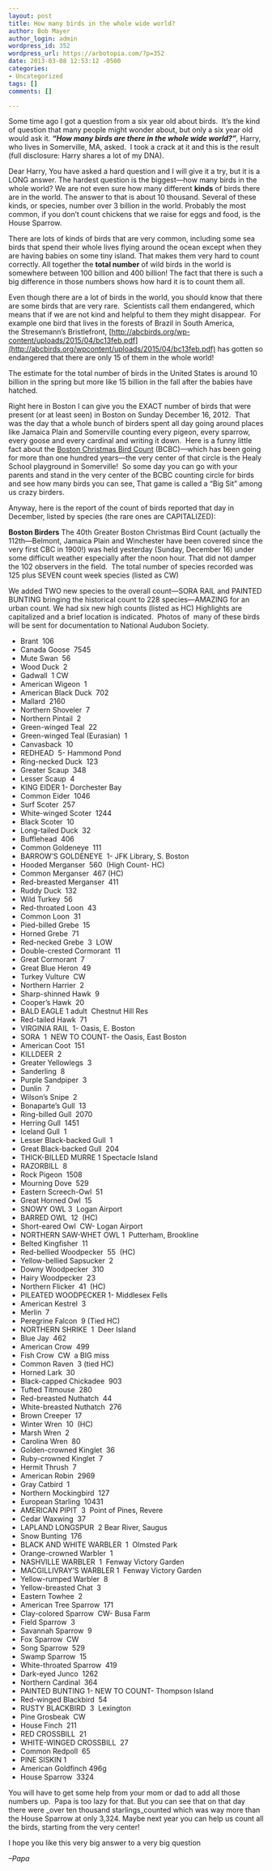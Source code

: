 ```yaml
---
layout: post
title: How many birds in the whole wide world?
author: Bob Mayer
author_login: admin
wordpress_id: 352
wordpress_url: https://arbotopia.com/?p=352
date: 2013-03-08 12:53:12 -0500
categories:
- Uncategorized
tags: []
comments: []

---
```


Some time ago I got a question from a six year old about birds.  It’s the kind of question that many people might wonder about, but only a six year old would ask it. **_“How many birds are there in the whole wide world?”_**_,_ Harry, who lives in Somerville, MA, asked.  I took a crack at it and this is the result (full disclosure: Harry shares a lot of my DNA).

Dear Harry,
You have asked a hard question and I will give it a try, but it is a LONG answer. The hardest question is the biggest—how many birds in the whole world? We are not even sure how many different **kinds** of birds there are in the world. The answer to that is about 10 thousand. Several of these kinds, or species, number over 3 billion in the world. Probably the most common, if you don’t count chickens that we raise for eggs and food, is the House Sparrow.

There are lots of kinds of birds that are very common, including some sea birds that spend their whole lives flying around the ocean except when they are having babies on some tiny island. That makes them very hard to count correctly. All together the **total number** of wild birds in the world is somewhere between 100 billion and 400 billion! The fact that there is such a big difference in those numbers shows how hard it is to count them all.

Even though there are a lot of birds in the world, you should know that there are some birds that are very rare.  Scientists call them endangered, which means that if we are not kind and helpful to them they might disappear.  For example one bird that lives in the forests of Brazil in South America, the Stresemann’s Bristlefront, [http://abcbirds.org/wp-content/uploads/2015/04/bc13feb.pdf](http://abcbirds.org/wpcontent/uploads/2015/04/bc13feb.pdf) has gotten so endangered that there are only 15 of them in the whole world!

The estimate for the total number of birds in the United States is around 10 billion in the spring but more like 15 billion in the fall after the babies have hatched.

Right here in Boston I can give you the EXACT number of birds that were present (or at least seen) in Boston on Sunday December 16, 2012.  That was the day that a whole bunch of birders spent all day going around places like Jamaica Plain and Somerville counting every pigeon, every sparrow, every goose and every cardinal and writing it down.  Here is a funny little fact about the [Boston Christmas Bird Count](http://birds.audubon.org/christmas-bird-count) (BCBC)—which has been going for more than one hundred years—the very center of that circle is the Healy School playground in Somerville!  So some day you can go with your parents and stand in the very center of the BCBC counting circle for birds and see how many birds you can see, That game is called a “Big Sit” among us crazy birders.

Anyway, here is the report of the count of birds reported that day in December, listed by species (the rare ones are CAPITALIZED):

**Boston Birders**
The 40th Greater Boston Christmas Bird Count (actually the 112th—Belmont, Jamaica Plain and Winchester have been covered since the very first CBC in 1900!) was held yesterday (Sunday, December 16) under some difficult weather especially after the noon hour. That did not damper the 102 observers in the field.  The total number of species recorded was 125 plus SEVEN count week species (listed as CW)

We added TWO new species to the overall count—SORA RAIL and PAINTED BUNTING bringing the historical count to 228 species—AMAZING for an urban count. We had six new high counts (listed as HC) Highlights are capitalized and a brief location is indicated.  Photos of  many of these birds will be sent for documentation to National Audubon Society.

*   Brant  106
*   Canada Goose  7545
*   Mute Swan  56
*   Wood Duck  2
*   Gadwall  1 CW
*   American Wigeon  1
*   American Black Duck  702
*   Mallard  2160
*   Northern Shoveler  7
*   Northern Pintail  2
*   Green-winged Teal  22
*   Green-winged Teal (Eurasian)  1
*   Canvasback  10
*   REDHEAD  5- Hammond Pond
*   Ring-necked Duck  123
*   Greater Scaup  348
*   Lesser Scaup  4
*   KING EIDER 1- Dorchester Bay
*   Common Eider  1046
*   Surf Scoter  257
*   White-winged Scoter  1244
*   Black Scoter  10
*   Long-tailed Duck  32
*   Bufflehead  406
*   Common Goldeneye  111
*   BARROW’S GOLDENEYE  1- JFK Library, S. Boston
*   Hooded Merganser  560  (High Count- HC)
*   Common Merganser  467 (HC)
*   Red-breasted Merganser  411
*   Ruddy Duck  132
*   Wild Turkey  56
*   Red-throated Loon  43
*   Common Loon  31
*   Pied-billed Grebe  15
*   Horned Grebe  71
*   Red-necked Grebe  3  LOW
*   Double-crested Cormorant  11
*   Great Cormorant  7
*   Great Blue Heron  49
*   Turkey Vulture  CW
*   Northern Harrier  2
*   Sharp-shinned Hawk  9
*   Cooper’s Hawk  20
*   BALD EAGLE 1 adult  Chestnut Hill Res
*   Red-tailed Hawk  71
*   VIRGINIA RAIL  1- Oasis, E. Boston
*   SORA  1  NEW TO COUNT- the Oasis, East Boston
*   American Coot  151
*   KILLDEER  2
*   Greater Yellowlegs  3
*   Sanderling  8
*   Purple Sandpiper  3
*   Dunlin  7
*   Wilson’s Snipe  2
*   Bonaparte’s Gull  13
*   Ring-billed Gull  2070
*   Herring Gull  1451
*   Iceland Gull  1
*   Lesser Black-backed Gull  1
*   Great Black-backed Gull  204
*   THICK-BILLED MURRE 1 Spectacle Island
*   RAZORBILL  8
*   Rock Pigeon  1508
*   Mourning Dove  529
*   Eastern Screech-Owl  51
*   Great Horned Owl  15
*   SNOWY OWL 3  Logan Airport
*   BARRED OWL  12  (HC)
*   Short-eared Owl  CW- Logan Airport
*   NORTHERN SAW-WHET OWL 1  Putterham, Brookline
*   Belted Kingfisher  11
*   Red-bellied Woodpecker  55  (HC)
*   Yellow-bellied Sapsucker  2
*   Downy Woodpecker  310
*   Hairy Woodpecker  23
*   Northern Flicker  41  (HC)
*   PILEATED WOODPECKER 1- Middlesex Fells
*   American Kestrel  3
*   Merlin  7
*   Peregrine Falcon  9 (Tied HC)
*   NORTHERN SHRIKE  1  Deer Island
*   Blue Jay  462
*   American Crow  499
*   Fish Crow  CW  a BIG miss
*   Common Raven  3 (tied HC)
*   Horned Lark  30
*   Black-capped Chickadee  903
*   Tufted Titmouse  280
*   Red-breasted Nuthatch  44
*   White-breasted Nuthatch  276
*   Brown Creeper  17
*   Winter Wren  10  (HC)
*   Marsh Wren  2
*   Carolina Wren  80
*   Golden-crowned Kinglet  36
*   Ruby-crowned Kinglet  7
*   Hermit Thrush  7
*   American Robin  2969
*   Gray Catbird  1
*   Northern Mockingbird  127
*   European Starling  10431
*   AMERICAN PIPIT  3  Point of Pines, Revere
*   Cedar Waxwing  37
*   LAPLAND LONGSPUR  2 Bear River, Saugus
*   Snow Bunting  176
*   BLACK AND WHITE WARBLER  1  Olmsted Park
*   Orange-crowned Warbler  1
*   NASHVILLE WARBLER  1  Fenway Victory Garden
*   MACGILLIVRAY’S WARBLER 1  Fenway Victory Garden
*   Yellow-rumped Warbler  8
*   Yellow-breasted Chat  3
*   Eastern Towhee  2
*   American Tree Sparrow  171
*   Clay-colored Sparrow  CW- Busa Farm
*   Field Sparrow  3
*   Savannah Sparrow  9
*   Fox Sparrow  CW
*   Song Sparrow  529
*   Swamp Sparrow  15
*   White-throated Sparrow  419
*   Dark-eyed Junco  1262
*   Northern Cardinal  364
*   PAINTED BUNTING 1- NEW TO COUNT- Thompson Island
*   Red-winged Blackbird  54
*   RUSTY BLACKBIRD  3  Lexington
*   Pine Grosbeak  CW
*   House Finch  211
*   RED CROSSBILL  21
*   WHITE-WINGED CROSSBILL  27
*   Common Redpoll  65
*   PINE SISKIN 1
*   American Goldfinch 496g
*   House Sparrow  3324

You will have to get some help from your mom or dad to add all those numbers up.  Papa is too lazy for that. But you can see that on that day there were _over ten thousand starlings_counted which was way more than the House Sparrow at only 3,324. Maybe next year you can help us count all the birds, starting from the very center!

I hope you like this very big answer to a very big question

_–Papa_

